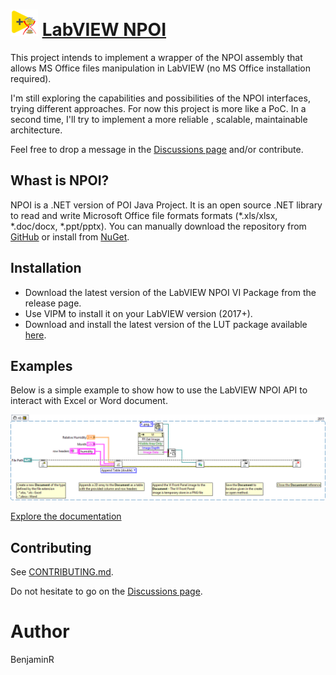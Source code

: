 # ![SimpleDocumentCreationExample](https://github.com/Benji667/LabVIEW_NPOI/blob/gp/docs/img/LabVIEW_NPOI_Logo_Small.png?raw=true) [LabVIEW NPOI](https://benji667.github.io/LabVIEW_NPOI/about) 

This project intends to implement a wrapper of the NPOI assembly that allows MS Office files manipulation in LabVIEW (no MS Office installation required).

I'm still exploring the capabilities and possibilities of the NPOI interfaces, trying different approaches. For now this project is more like a PoC. In a second time, I'll try to implement a more reliable , scalable, maintainable architecture. 

Feel free to drop a message in the [Discussions page](https://github.com/Benji667/LabVIEW_NPOI/discussions) and/or contribute.

## Whast is NPOI?

NPOI is a .NET version of POI Java Project. It is an open source .NET library to read and write Microsoft Office file formats formats (*.xls/xlsx, *.doc/docx, *.ppt/pptx). 
You can manually download the repository from [GitHub](https://github.com/nissl-lab/npoi) or install from [NuGet](https://www.nuget.org/packages/NPOI/).

## Installation

* Download the latest version of the LabVIEW NPOI VI Package from the release page.
* Use VIPM to install it on your LabVIEW version (2017+).
* Download and install the latest version of the LUT package available [here](https://github.com/Benji667/LookUp_Table).

## Examples

Below is a simple example to show how to use the LabVIEW NPOI API to interact with Excel or Word document.

![SimpleDocumentCreationExample](https://github.com/Benji667/LabVIEW_NPOI/blob/bcb686f6b338eb219e46d72dd402a0802e551e9f/docs/img/SimpleDocumentCreationExample.png?raw=true)

[Explore the documentation](https://github.com/Benji667/LabVIEW_NPOI/blob/f2dc29296a3d48d02b540c3b162b5eb860ba8671/docs/LabVIEW%20NPOI%20API/LabVIEW%20NPOI%20API.html)
## Contributing

See [CONTRIBUTING.md](CONTRIBUTING.md).

Do not hesitate to go on the [Discussions page](https://github.com/Benji667/LabVIEW_NPOI/discussions).

# Author

BenjaminR
